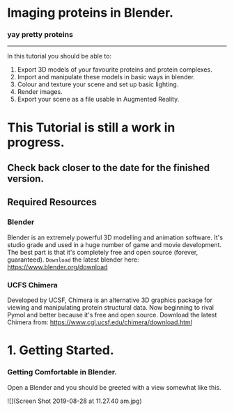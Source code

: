 # Imaging proteins in Blender.
### yay pretty proteins
-----
In this tutorial you should be able to:
1. Export 3D models of your favourite proteins and protein complexes.
2. Import and manipulate these models in basic ways in blender.
3. Colour and texture your scene and set up basic lighting.
4. Render images.
5. Export your scene as a file usable in Augmented Reality.

# This Tutorial is still a work in progress.
## Check back closer to the date for the finished version.

## Required Resources
### Blender
Blender is an extremely powerful 3D modelling and animation software. It's studio grade and used in a huge number of game and movie development. The best part is that it's completely free and open source (forever, guaranteed). `Download` the latest blender here: https://www.blender.org/download

### UCFS Chimera
Developed by UCSF, Chimera is an alternative 3D graphics package for viewing and manipulating protein structural data. Now beginning to rival Pymol and better because it's free and open source. Download the latest Chimera from: https://www.cgl.ucsf.edu/chimera/download.html

# 1. Getting Started. 
### Getting Comfortable in Blender. 
Open a Blender and you should be greeted with a view somewhat like this. 

![](Screen Shot 2019-08-28 at 11.27.40 am.jpg)
